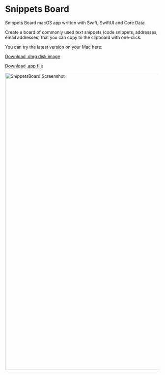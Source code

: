# Snippets Board

Snippets Board macOS app written with Swift, SwiftUI and Core Data.

Create a board of commonly used text snippets (code snippets, addresses, email addresses) that you can copy to the clipboard with one-click.

You can try the latest version on your Mac here: 

[Download .dmg disk image](https://github.com/cluivee/CopyNotes/releases/download/v0.1/CopyNotes.v0.1.dmg)

[Download .app file](https://github.com/cluivee/CopyNotes/releases/download/v0.1/CopyNotes.v0.1.zip)

<img width="967" alt="SnippetsBoard Screenshot" src="https://github.com/user-attachments/assets/d44c03d3-35aa-4f72-8a76-792f769181d2">
